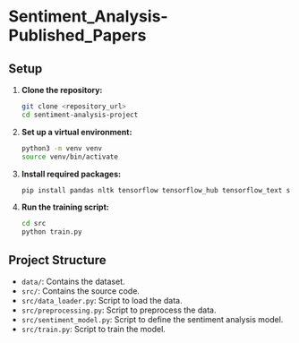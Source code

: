 # Sentiment_Analysis-Published_Papers

## Setup

1. **Clone the repository:**

    ```sh
    git clone <repository_url>
    cd sentiment-analysis-project
    ```

2. **Set up a virtual environment:**

    ```sh
    python3 -m venv venv
    source venv/bin/activate
    ```

3. **Install required packages:**

    ```sh
    pip install pandas nltk tensorflow tensorflow_hub tensorflow_text scikit-learn
    ```

4. **Run the training script:**

    ```sh
    cd src
    python train.py
    ```

## Project Structure

- `data/`: Contains the dataset.
- `src/`: Contains the source code.
- `src/data_loader.py`: Script to load the data.
- `src/preprocessing.py`: Script to preprocess the data.
- `src/sentiment_model.py`: Script to define the sentiment analysis model.
- `src/train.py`: Script to train the model.
